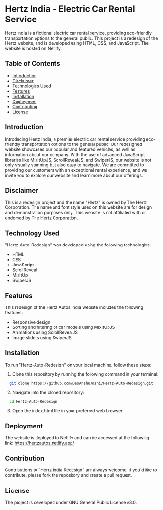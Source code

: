 
# Hertz India - Electric Car Rental Service

Hertz India is a fictional electric car rental service, providing eco-friendly transportation options to the general public. This project is a redesign of the Hertz website, and is developed using HTML, CSS, and JavaScript. The website is hosted on Netlify.

## Table of Contents

- [Introduction](#introduction)
- [Disclaimer](#disclaimer)
- [Technologies Used](#technologies-used)
- [Features](#features)
- [Installation](#installation)
- [Deployment](#deployment)
- [Contributing](#contributing)
- [License](#license)
## Introduction

Introducing Hertz India, a premier electric car rental service providing eco-friendly transportation options to the general public. Our redesigned website showcases our popular and featured vehicles, as well as information about our company. With the use of advanced JavaScript libraries like MixItUpJS, ScrollRevealJS, and SwiperJS, our website is not only visually stunning but also easy to navigate. We are committed to providing our customers with an exceptional rental experience, and we invite you to explore our website and learn more about our offerings.
## Disclaimer 

This is a redesign project and the name "Hertz" is owned by The Hertz Corporation. The name and font style used on this website are for design and demonstration purposes only. This website is not affiliated with or endorsed by The Hertz Corporation.
## Technology Used

"Hertz-Auto-Redesign" was developed using the following technologies:

- HTML
- CSS
- JavaScript
- ScrollReveal
- MixItUp
- SwiperJS
## Features

This redesign of the Hertz Autos India website includes the following features:

- Responsive design
- Sorting and filtering of car models using MixItUpJS
- Animations using ScrollRevealJS
- Image sliders using SwiperJS
## Installation

To run "Hertz-Auto-Redesign" on your local machine, follow these steps:

1. Clone this repository by running the following command in your terminal:

```sh
  git clone https://github.com/DesAnshuJoshi/Hertz-Auto-Redesign.git

```

2. Navigate into the cloned repository:
```sh
  cd Hertz-Auto-Redesign
```

3. Open the index.html file in your preferred web browser.
## Deployment

The website is deployed to Netlify and can be accessed at the following link: https://hertzautos.netlify.app/
## Contribution

Contributions to "Hertz India Redesign" are always welcome. If you'd like to contribute, please fork the repository and create a pull request.
## License

The project is developed under GNU General Public License v3.0.
